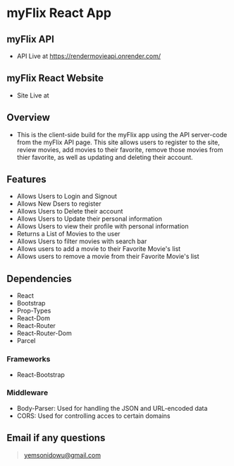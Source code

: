# myFlix React App

## myFlix API

- API Live at https://rendermovieapi.onrender.com/

## myFlix React Website

- Site Live at

## Overview

- This is the client-side build for the myFlix app using the API server-code from the myFlix API page. This site allows users to register to the site, review movies, add movies to their favorite, remove those movies from thier favorite, as well as updating and deleting their account.

## Features

- Allows Users to Login and Signout
- Allows New Dsers to register
- Allows Users to Delete their account
- Allows Users to Update their personal information
- Allows Users to view their profile with personal information
- Returns a List of Movies to the user
- Allows Users to filter movies with search bar
- Allows users to add a movie to their Favorite Movie's list
- Allows users to remove a movie from their Favorite Movie's list

## Dependencies

- React
- Bootstrap
- Prop-Types
- React-Dom
- React-Router
- React-Router-Dom
- Parcel

### Frameworks

- React-Bootstrap

### Middleware

- Body-Parser: Used for handling the JSON and URL-encoded data
- CORS: Used for controlling acces to certain domains

## Email if any questions

> yemsonidowu@gmail.com
